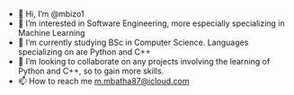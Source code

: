 - 👋 Hi, I’m @mbizo1
- 👀 I’m interested in Software Engineering, more especially specializing in Machine Learning
- 🌱 I’m currently studying BSc in Computer Science. Languages specializing on are Python and C++
- 💞️ I’m looking to collaborate on any projects involving the learning of Python and C++, so to gain more skills.
- 📫 How to reach me m.mbatha87@icloud.com

<!---
mbizo1/mbizo1 is a ✨ special ✨ repository because its `README.md` (this file) appears on your GitHub profile.
You can click the Preview link to take a look at your changes.
--->
